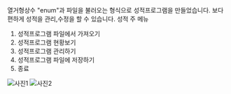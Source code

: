 열거형상수 "enum"과 파일을 불러오는 형식으로 성적프로그램을 만들었습니다. 보다 편하게 성적을 관리,수정을 할 수 있습니다. 
성적 주 메뉴 
1. 성적프로그램 파일에서 가져오기
2. 성적프로그램 현황보기
3. 성적프로그램 관리하기
4. 성적프로그램 파일에 저장하기
0. 종료

![사진1](https://user-images.githubusercontent.com/100817617/156968107-aa559de9-6d18-4bd8-916f-6f4216e0bf39.png)
![사진2](https://user-images.githubusercontent.com/100817617/156968113-94b4fdc9-6a0c-4e69-91a2-4b121a1a1686.png)
